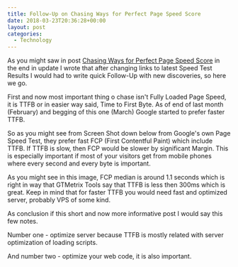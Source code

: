 ```yaml
---
title: Follow-Up on Chasing Ways for Perfect Page Speed Score
date: 2018-03-23T20:36:28+00:00
layout: post
categories:
  - Technology
---
```

As you might saw in post [Chasing Ways for Perfect Page Speed Score](https://markoidzan.com.hr/chasing-ways-for-perfect-page-speed-score/) in the end in update I wrote that after changing links to latest Speed Test Results I would had to write quick Follow-Up with new discoveries, so here we go.

First and now most important thing o chase isn't Fully Loaded Page Speed, it is TTFB or in easier way said, Time to First Byte. As of end of last month (February) and begging of this one (March) Google started to prefer faster TTFB.

So as you might see from Screen Shot down below from Google's own Page Speed Test, they prefer fast FCP (First Contentful Paint) which include TTFB. If TTFB is slow, then FCP would be slower by significant Margin. This is especially important if most of your visitors get from mobile phones where every second and every byte is important.

As you might see in this image, FCP median is around 1.1 seconds which is right in way that GTMetrix Tools say that TTFB is less then 300ms which is great. Keep in mind that for faster TTFB you would need fast and optimized server, probably VPS of some kind.

As conclusion if this short and now more informative post I would say this few notes.

Number one - optimize server because TTFB is mostly related with server optimization of loading scripts.

And number two - optimize your web code, it is also important.
